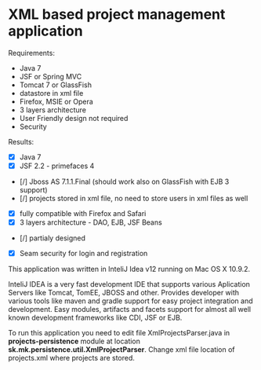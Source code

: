 # XML based project management application

Requirements:
- Java 7
- JSF or Spring MVC
- Tomcat 7 or GlassFish
- datastore in xml file
- Firefox, MSIE or Opera
- 3 layers architecture
- User Friendly design not required
- Security

Results:
- [x] Java 7
- [x] JSF 2.2 - primefaces 4
- [/] Jboss AS 7.1.1.Final (should work also on GlassFish with EJB 3 support)
- [/] projects stored in xml file, no need to store users in xml files as well
- [x] fully compatible with Firefox and Safari
- [x] 3 layers architecture - DAO, EJB, JSF Beans
- [/] partialy designed
- [x] Seam security for login and registration

This application was written in InteliJ Idea v12 running on Mac OS X 10.9.2.

InteliJ IDEA is a very fast development IDE that supports various Aplication Servers like Tomcat, TomEE, JBOSS and other.
Provides developer with various tools like maven and gradle support for easy project integration and development. Easy
modules, artifacts and facets support for almost all well known development frameworks like CDI, JSF or EJB.

To run this application you need to edit file XmlProjectsParser.java in <strong>projects-persistence</strong>
module at location <strong>sk.mk.persistence.util.XmlProjectParser</strong>. Change xml file location of projects.xml
where projects are stored.

